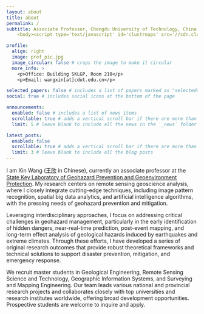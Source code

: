 ```yaml
---
layout: about
title: about
permalink: /
subtitle: Associate Professor, Chengdu University of Technology, China
    <body><script type='text/javascript' id='clustrmaps' src='//cdn.clustrmaps.com/map_v2.js?cl=080808&w=150&t=n&d=ZFB1265UTSD_XjEt_1jhe1gWrYzBQSm1ebOmwX1hCcU&co=ffffff&ct=808080&cmo=3acc3a&cmn=ff5353'></script></body>

profile:
  align: right
  image: prof_pic.jpg
  image_circular: false # crops the image to make it circular
  more_info: >
    <p>Office: Building SKLGP, Room 210</p>
    <p>Email: wangxin[at]cdut.edu.cn</p>

selected_papers: false # includes a list of papers marked as "selected={true}"
social: true # includes social icons at the bottom of the page

announcements:
  enabled: false # includes a list of news items
  scrollable: true # adds a vertical scroll bar if there are more than 3 news items
  limit: 5 # leave blank to include all the news in the `_news` folder

latest_posts:
  enabled: false
  scrollable: true # adds a vertical scroll bar if there are more than 3 new posts items
  limit: 3 # leave blank to include all the blog posts
---
```


I am Xin Wang ([王欣](https://faculty.cdut.edu.cn/WX1234567891011121314151617181920/zh_CN/index/280532/list/index.htm) in Chinese), currently an associate professor at the [State Key Laboratory of Geohazard Prevention and Geoenvironment Protection](https://sklgp.cdut.edu.cn/en/). My research centers on remote sensing geoscience analysis, where I closely integrate cutting-edge techniques, including image pattern recognition, spatial big data analytics, and artificial intelligence algorithms, with the pressing needs of geohazard prevention and mitigation.

Leveraging interdisciplinary approaches, I focus on addressing critical challenges in geohazard management, particularly in the early identification of hidden dangers, near-real-time prediction, post-event mapping, and long-term effect analysis of geological hazards induced by earthquakes and extreme climates. Through these efforts, I have developed a series of original research outcomes that provide robust theoretical frameworks and technical solutions to support disaster prevention, mitigation, and emergency response.

We recruit master students in Geological Engineering, Remote Sensing Science and Technology, Geographic Information Systems, and Surveying and Mapping Engineering. Our team leads various national and provincial research projects and collaborates closely with top universities and research institutes worldwide, offering broad development opportunities. Prospective students are welcome to inquire and apply.
